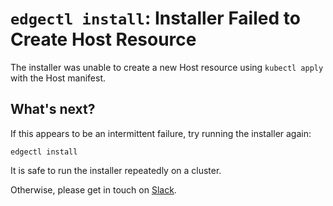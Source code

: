 # `edgectl install`: Installer Failed to Create Host Resource

The installer was unable to create a new Host resource using `kubectl apply` with the Host manifest.

## What's next?

If this appears to be an intermittent failure, try running the installer again:

```shell
edgectl install
```

It is safe to run the installer repeatedly on a cluster.

Otherwise, please get in touch on [Slack](http://d6e.co/slack).
